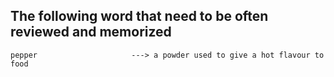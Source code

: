 ## The following word that need to be often reviewed and memorized 
```
pepper                     ---> a powder used to give a hot flavour to food




```
